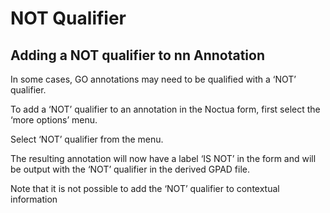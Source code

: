 ---
---

# NOT Qualifier

## Adding a NOT qualifier to nn Annotation

In some cases, GO annotations may need to be qualified with a ‘NOT’ qualifier.

To add a ‘NOT’ qualifier to an annotation in the Noctua form, first select the ‘more options’ menu.

Select ‘NOT’ qualifier from the menu.

The resulting annotation will now have a label ‘IS NOT’ in the form and will be output with the ‘NOT’ qualifier in the derived GPAD file.

Note that it is not possible to add the ‘NOT’ qualifier to contextual information
